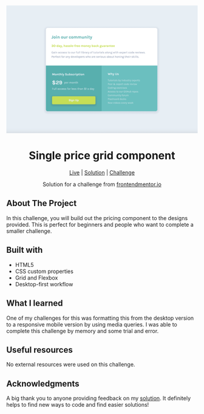 ![Single price grid component](https://github.com/NathanRayM/Single-price-grid-component-Frontend-Mentor/blob/main/Singlepricegrid-SS.png)

<h1 align="center">Single price grid component</h1>

<div align="center">

[Live](https://nathanraym.github.io/Single-price-grid-component-Frontend-Mentor/)
| [Solution](https://github.com/NathanRayM/Single-price-grid-component-Frontend-Mentor.git)
| [Challenge](https://www.frontendmentor.io/challenges/single-price-grid-component-5ce41129d0ff452fec5abbbc)

Solution for a challenge from [frontendmentor.io](https://www.frontendmentor.io/)

</div>

## About The Project

In this challenge, you will build out the pricing component to the designs provided. This is perfect for beginners and people who want to complete a smaller challenge.

## Built with

- HTML5
- CSS custom properties
- Grid and Flexbox
- Desktop-first workflow

## What I learned

One of my challenges for this was formatting this from the desktop version to a responsive mobile version by using media queries. I was able to complete this challenge by memory and some trial and error.

## Useful resources

No external resources were used on this challenge.

## Acknowledgments

A big thank you to anyone providing feedback on my [solution](https://www.frontendmentor.io/solutions/responsive-single-price-grid-component-challenge-using-grid-and-flex-BTC95i7HDt). It definitely helps to find new ways to code and find easier solutions!
